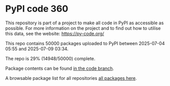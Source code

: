 # PyPI code 360

This repository is part of a project to make all code in PyPI as accessible as possible. For more information 
on the project and to find out how to utilise this data, see the website: https://py-code.org/

This repo contains 50000 packages uploaded to PyPI between 
2025-07-04 05:55 and 2025-07-09 03:34.

The repo is 29% (14948/50000) complete.

Package contents can be found [in the code branch](https://github.com/pypi-data/pypi-mirror-360/tree/code/packages).

A browsable package list for all repositories [all packages here](https://py-code.org/repositories/pypi-mirror-360).


